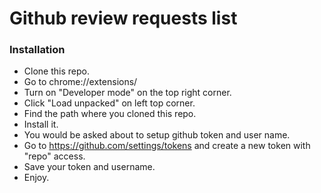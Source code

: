 # Github review requests list

### Installation 

* Clone this repo.
* Go to chrome://extensions/
* Turn on "Developer mode" on the top right corner. 
* Click "Load unpacked" on left top corner.
* Find the path where you cloned this repo.
* Install it.
* You would be asked about to setup github token and user name.
* Go to https://github.com/settings/tokens and create a new token with "repo" access.
* Save your token and username.
* Enjoy.
